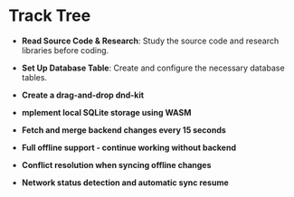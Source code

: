 # Track Tree

- **Read Source Code & Research**: Study the source code and research libraries before coding.
- **Set Up Database Table**: Create and configure the necessary database tables.

- **Create a drag-and-drop dnd-kit**
- **mplement local SQLite storage using WASM**
- **Fetch and merge backend changes every 15 seconds**
- **Full offline support - continue working without backend**
- **Conflict resolution when syncing offline changes**
- **Network status detection and automatic sync resume**
